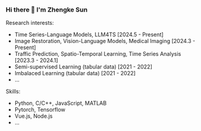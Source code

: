 ### Hi there 👋 I'm Zhengke Sun

<!--
<a href="https://github.com/zachysun">
 <img align="center" src="https://github-readme-stats.vercel.app/api?username=zachysun&show_icons=truet&include_all_commits=True&hide=contribs" alt="zachysun's github stats" />
 </a>
-->

Research interests:

- Time Series-Language Models, LLM4TS [2024.5 - Present]
- Image Restoration, Vision-Language Models, Medical Imaging [2024.3 - Present]
- Traffic Prediction, Spatio-Temporal Learning, Time Series Analysis [2023.3 - 2024.1]
- Semi-supervised Learning (tabular data) [2021 - 2022]
- Imbalaced Learning (tabular data) [2021 - 2022]
- ...

Skills:

- Python, C/C++, JavaScript, MATLAB
- Pytorch, Tensorflow
- Vue.js, Node.js
- ...
